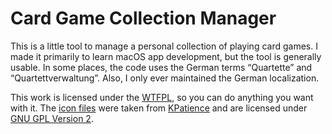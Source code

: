 Card Game Collection Manager
============================

This is a little tool to manage a personal collection of playing card games. I made it 
primarily to learn macOS app development, but the tool is generally usable. In some places, 
the code uses the German terms “Quartette” and “Quartettverwaltung”. Also, I only ever 
maintained the German localization.

This work is licensed under the [WTFPL](http://www.wtfpl.net/), so you can do anything you 
want with it.
The [icon files](https://github.com/mroi/card-game-collect/blob/swift/Media.xcassets/Quartetts.appiconset/) 
were taken from [KPatience](https://kde.org/applications/games/org.kde.kpat/) and are 
licensed under [GNU GPL Version 2](https://github.com/mroi/card-game-collect/blob/swift/appicon-license.txt).
